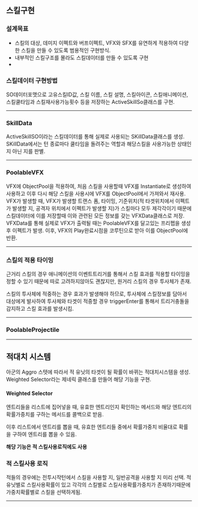 
## 스킬구현 

### 설계목표
- 스킬의 대상, 데미지 이펙트와 버프이펙트, VFX와 SFX를 유연하게 적용하여 다양한 스킬을 만들 수 있도록 범용적인 구현방식.
- 내부적인 스킬구조를 몰라도 스킬데이터를 만들 수 있도록 구현
- 

### 스킬데이터 구현방법

SO데이터포맷으로 고유스킬ID값, 스킬 이름, 스킬 설명, 스킬아이콘, 스킬애니메이션, 스킬쿨타임과 스킬재사용가능횟수 등을 저장하는 ActiveSkillSo클래스를 구현.



<hr>

### SkillData
ActiveSkillSO이라는 스킬데이터를 통해 실제로 사용되는 SKillData클래스를 생성.
SKillData에서는 턴 종료마다 쿨타임을 돌려주는 역할과 해당스킬을 사용가능한 상태인지 아닌 지를 판별.

<hr>

### PoolableVFX

VFX에 ObjectPool을 적용하여, 처음 스킬을 사용할때 VFX를 Instantiate로 생성하여 사용하고 이후 다시 해당 스킬을 사용시에 VFX를 ObjectPool에서 가져와서 재사용.
VFX가 발생할 때, VFX가 발생할 트랜스 폼, 타이밍, 기준위치(적 타겟위치에서 이펙트가 발생할 지, 공격자 위치에서 이펙트가 발생할 지)가 스킬마다 모두 제각각이기 때문에 스킬데이터에 이를 저장할때 이와 관련된 모든 정보를 갖는 VFXData클래스로 저장.
VFXData를 통해 실제로 VFX가 출력될 때는 PoolableVFX를 달고있는 프리펩을 생성 후 이펙트가 발생. 이후, VFX의 Play완료시점을 코루틴으로 받아 이를 ObjectPool에 반환.

<hr>

### 스킬의 적용 타이밍

근거리 스킬의 경우 애니메이션의 이벤트트리거를 통해서 스킬 효과를 적용할 타이밍을 정할 수 있기 때문에 따로 고려하지않아도 괜찮지만, 원거리 스킬의 경우 투사체가 존재.

스킬의 투사체에 적중하는 경우 효과가 발생해야 하므로, 투사체에 스킬정보를 담아서 대상에게 발사하여 투사체와 타겟이 적중할 경우 triggerEnter를 통해서 트리거충돌을 감지하고 스킬 효과를 발생시킴.

<hr>

### PoolableProjectile


<hr>

## 적대치 시스템

아군의 Aggro 스텟에 따라서 적 유닛의 타겟이 될 확률이 바뀌는 적대치시스템을 생성.
Weighted Selector라는 제네릭 클래스를 만들어 해당 기능을 구현.


#### Weighted Selector

엔트리들을 리스트에 집어넣을 때, 유효한 엔트리인지 확인하는 메서드와 해당 엔트리의 확률가중치를 구하는 메서드를 콜백으로 받음.

이후 리스트에서 엔트리를 뽑을 때, 유효한 엔트리들 중에서 확률가중치 비율대로 확률을 구하여 엔트리를 뽑을 수 있음.

**해당 기능은 적 스킬사용로직에도 사용**

### 적 스킬사용 로직

적들의 경우에는 전투시작턴에서 스킬을 사용할 지, 일반공격을 사용할 지 미리 선택.
적 유닛별로 스킬사용확률이 있고 각각의 스킬별로 스킬사용확률가중치가 존재하기때문에 가중치확률별로 스킬을 선택하게됨.

<hr>

### 
